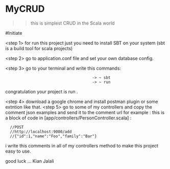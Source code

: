# MyCRUD
>> this is simplest CRUD in the Scala world 

#Initiate

<step 1> for run this project just you need to install SBT on your system (sbt is a build tool for scala projects)

<step 2> go to application.conf file and set your own database config.

<step 3> go to your terminal and write this commands:

                                          -> ~ sbt
                                          -> ~ run
congratulation your project is run .

<step 4> download a google chrome and install postman plugin or some extntion like that. <step 5> go to some of my controllers and copy the comment json examples and send it to the comment url for example : this is a block of code in [app/controllers/PersonController.scala] :

      //POST
      //http://localhost:9000/add
      //{"id":1,"name":"Foo","family":"Bar"}
  
i write this comments in all of my controllers method to make this project easy to use.

good luck ... 
Kian Jalali
